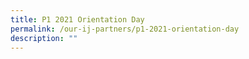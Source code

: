 ```yaml
---
title: P1 2021 Orientation Day
permalink: /our-ij-partners/p1-2021-orientation-day
description: ""
---
```

